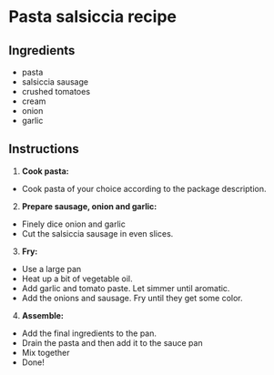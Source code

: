 # Pasta salsiccia recipe


## Ingredients

- pasta
- salsiccia sausage
- crushed tomatoes
- cream
- onion
- garlic

## Instructions

1. **Cook pasta:**
 - Cook pasta of your choice according to the package description.

2. **Prepare sausage, onion and garlic:**
 - Finely dice onion and garlic
 - Cut the salsiccia sausage in even slices.

3. **Fry:**
 - Use a large pan
 - Heat up a bit of vegetable oil. 
 - Add garlic and tomato paste. Let simmer until aromatic.
 - Add the onions and sausage. Fry until they get some color.
 
4. **Assemble:**
 - Add the final ingredients to the pan. 
 - Drain the pasta and then add it to the sauce pan
 - Mix together
 - Done!